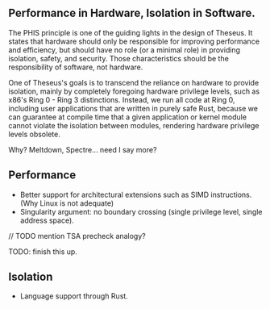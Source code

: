 ## Performance in Hardware, Isolation in Software.

The PHIS principle is one of the guiding lights in the design of Theseus.
It states that hardware should only be responsible for improving performance and efficiency,
but should have no role (or a minimal role) in providing isolation, safety, and security.
Those characteristics should be the responsibility of software, not hardware.

One of Theseus's goals is to transcend the reliance on hardware to provide isolation,
mainly by completely foregoing hardware privilege levels, such as x86's Ring 0 - Ring 3 distinctions.
Instead, we run all code at Ring 0, including user applications that are written in purely safe Rust,
because we can guarantee at compile time that a given application or kernel module
cannot violate the isolation between modules, rendering hardware privilege levels obsolete.

Why? Meltdown, Spectre... need I say more?

## Performance

* Better support for architectural extensions such as SIMD instructions. (Why Linux is not adequate)
* Singularity argument: no boundary crossing (single privilege level, single address space).

// TODO mention TSA precheck analogy?


TODO: finish this up.

## Isolation

* Language support through Rust.
